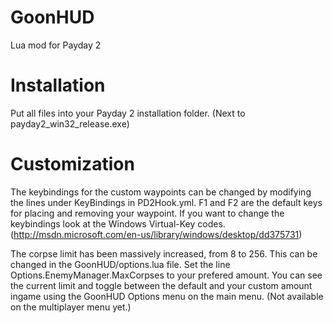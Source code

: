 GoonHUD
=======
Lua mod for Payday 2

Installation
=======
Put all files into your Payday 2 installation folder. (Next to payday2_win32_release.exe)

Customization
=======
The keybindings for the custom waypoints can be changed by modifying the lines under KeyBindings in PD2Hook.yml.
F1 and F2 are the default keys for placing and removing your waypoint.
If you want to change the keybindings look at the Windows Virtual-Key codes. (http://msdn.microsoft.com/en-us/library/windows/desktop/dd375731)

The corpse limit has been massively increased, from 8 to 256. This can be changed in the GoonHUD/options.lua file.
Set the line Options.EnemyManager.MaxCorpses to your prefered amount.
You can see the current limit and toggle between the default and your custom amount ingame using the GoonHUD Options menu on the main menu. (Not available on the multiplayer menu yet.)
